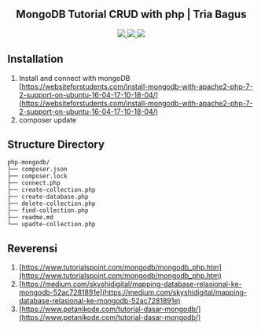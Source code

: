 <div align="center">    
    <h2>MongoDB Tutorial CRUD with php | Tria Bagus</h2>
    <a href="https://www.triabagus.site">
        <img src="https://cdn.rawgit.com/sindresorhus/awesome/d7305f38d29fed78fa85652e3a63e154dd8e8829/media/badge.svg"></img>
    </a>
    <a href="https://github.com/triabagus/blog-landingpage/fork">
        <img src="https://img.shields.io/badge/PRs-welcome-brightgreen.svg"></img>
    </a>   
    <a href="https://www.paypal.me/triabagus/10">
        <img src="https://img.shields.io/badge/$-donate-ff69b4.svg?maxAge=2592000&amp;style=flat"></img>
    </a> 
</div>

## Installation
1. Install and connect with mongoDB [https://websiteforstudents.com/install-mongodb-with-apache2-php-7-2-support-on-ubuntu-16-04-17-10-18-04/](https://websiteforstudents.com/install-mongodb-with-apache2-php-7-2-support-on-ubuntu-16-04-17-10-18-04/)
2. composer update


## Structure Directory
```
php-mongodb/
├── composer.json
├── composer.lock
├── connect.php
├── create-collection.php
├── create-database.php
├── delete-collection.php
├── find-collection.php
├── readme.md
└── upadte-collection.php
```

## Reverensi
1. [https://www.tutorialspoint.com/mongodb/mongodb_php.htm](https://www.tutorialspoint.com/mongodb/mongodb_php.htm)
2. [https://medium.com/skyshidigital/mapping-database-relasional-ke-mongodb-52ac7281891e](https://medium.com/skyshidigital/mapping-database-relasional-ke-mongodb-52ac7281891e)
3. [https://www.petanikode.com/tutorial-dasar-mongodb/](https://www.petanikode.com/tutorial-dasar-mongodb/)